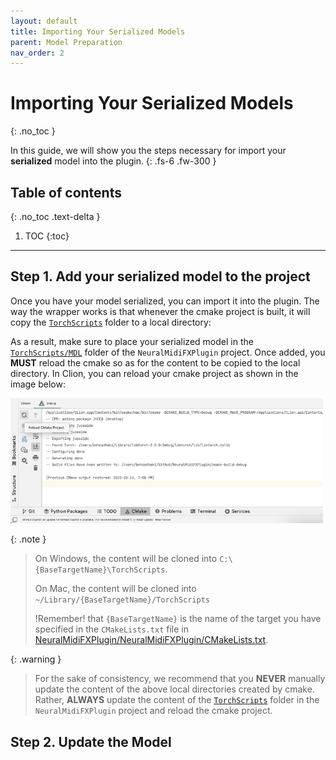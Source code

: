 ```yaml
---
layout: default
title: Importing Your Serialized Models
parent: Model Preparation
nav_order: 2
---
```


# Importing Your Serialized Models
{: .no_toc }

In this guide, we will show you the steps necessary for import your **serialized** model into the plugin.
{: .fs-6 .fw-300 }

## Table of contents
{: .no_toc .text-delta }

1. TOC
{:toc}

---

## Step 1. Add your serialized model to the project

Once you have your model serialized, you can import it into the plugin. 
The way the wrapper works is that whenever the cmake project is built, it will copy the [`TorchScripts`](https://github.com/behzadhaki/NeuralMidiFXPlugin/tree/master/TorchScripts/) 
folder to a local directory:

As a result, make sure to place your serialized model in the [`TorchScripts/MDL`](https://github.com/behzadhaki/NeuralMidiFXPlugin/tree/master/TorchScripts/MDL) folder of the `NeuralMidiFXPlugin` project. Once added,
you **MUST** reload the cmake  so as for the content to be copied to the local directory. 
In Clion, you can reload your cmake project as shown in the image below:


<img src="/assets/images/cmake_reload.png" width="500" alt="CMAKE Reload Image">



{: .note }
> On Windows, the content will be cloned into `C:\{BaseTargetName}\TorchScripts`.
> 
> On Mac, the content will be cloned into `~/Library/{BaseTargetName}/TorchScripts`
> 
> !Remember! that `{BaseTargetName}` is the name of the target you have specified in the `CMakeLists.txt` file
> in [NeuralMidiFXPlugin/NeuralMidiFXPlugin/CMakeLists.txt](https://github.com/behzadhaki/NeuralMidiFXPlugin/blob/master/NeuralMidiFXPlugin/NeuralMidiFXPlugin/CMakeLists.txt).
> 

{: .warning }
> For the sake of consistency, we recommend that you **NEVER** manually update the content of the above local directories created by cmake. 
> Rather, **ALWAYS** update the content of the [`TorchScripts`](https://github.com/behzadhaki/NeuralMidiFXPlugin/tree/master/TorchScripts/) folder in the `NeuralMidiFXPlugin` project and reload the cmake project.


## Step 2. Update the Model